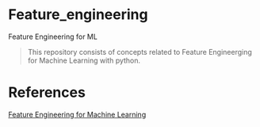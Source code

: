 # Feature_engineering
Feature Engineering for ML
> This repository consists of concepts related to Feature Engineerging for Machine Learning with python.



# References
<a href = "https://www.oreilly.com/library/view/feature-engineering-for/9781491953235/">Feature Engineering for Machine Learning</a>
